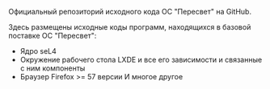 Официальный репозиторий исходного кода ОС "Пересвет" на GitHub.

Здесь размещены исходные коды программ, находящихся в базовой поставке ОС "Пересвет":

* Ядро seL4
* Окружение рабочего стола LXDE и все его зависимости и связанные с ним компоненты
* Браузер Firefox >= 57 версии
И многое другое 
